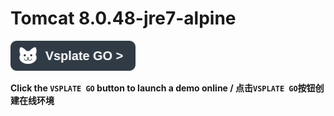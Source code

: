 # Tomcat 8.0.48-jre7-alpine

<a href="https://www.vsplate.com/?docker-compose=https://github.com/vsplate/dcenvs/tomcat/8.0.48-jre7-alpine"><img alt="VSPLATE GO" src="https://raw.githubusercontent.com/vsplate/images/master/vsgo_btn.png" width="200px"></a>

**Click the `VSPLATE GO` button to launch a demo online / 点击`VSPLATE GO`按钮创建在线环境**